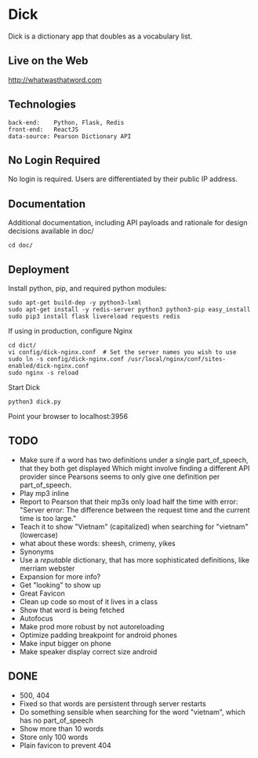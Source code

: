 Dick
====

Dick is a dictionary app that doubles as a vocabulary list.


Live on the Web
---------------

http://whatwasthatword.com


Technologies
------------

    back-end:    Python, Flask, Redis
    front-end:   ReactJS
    data-source: Pearson Dictionary API


No Login Required
-----------------

No login is required. Users are differentiated by their public IP address.

Documentation
-------------

Additional documentation, including API payloads and rationale for design decisions
available in doc/

    cd doc/


Deployment
----------

Install python, pip, and required python modules:

    sudo apt-get build-dep -y python3-lxml
    sudo apt-get install -y redis-server python3 python3-pip easy_install
    sudo pip3 install flask livereload requests redis

If using in production, configure Nginx

    cd dict/
    vi config/dick-nginx.conf  # Set the server names you wish to use
    sudo ln -s config/dick-nginx.conf /usr/local/nginx/conf/sites-enabled/dick-nginx.conf
    sudo nginx -s reload

Start Dick

    python3 dick.py

Point your browser to localhost:3956


TODO
----

  * Make sure if a word has two definitions under a single part_of_speech, that they both get displayed
    Which might involve finding a different API provider since Pearsons seems to only give one definition
    per part_of_speech.
  * Play mp3 inline
  * Report to Pearson that their mp3s only load half the time with error:
    "Server error: The difference between the request time and the current time is too large."
  * Teach it to show "Vietnam" (capitalized) when searching for "vietnam" (lowercase)
  * what about these words: sheesh, crimeny, yikes
  * Synonyms
  * Use a *reputable* dictionary, that has more sophisticated definitions, like merriam webster
  * Expansion for more info?
  * Get "looking" to show up
  * Great Favicon
  * Clean up code so most of it lives in a class
  * Show that word is being fetched
  * Autofocus
  * Make prod more robust by not autoreloading
  * Optimize padding breakpoint for android phones
  * Make input bigger on phone
  * Make speaker display correct size android

DONE
----
  * 500, 404
  * Fixed so that words are persistent through server restarts
  * Do something sensible when searching for the word "vietnam", which has no part_of_speech
  * Show more than 10 words
  * Store only 100 words
  * Plain favicon to prevent 404
